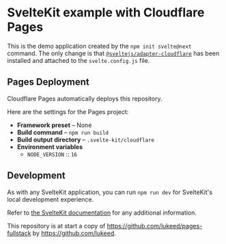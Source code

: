 # SvelteKit example with Cloudflare Pages

This is the demo application created by the `npm init svelte@next` command. The only change is that [`@sveltejs/adapter-cloudflare`](https://www.npmjs.com/package/@sveltejs/adapter-cloudflare) has been installed and attached to the `svelte.config.js` file.

## Pages Deployment

Cloudflare Pages automatically deploys this repository.

Here are the settings for the Pages project:

- **Framework preset** – None
- **Build command** – `npm run build`
- **Build output directory** – `.svelte-kit/cloudflare`
- **Environment variables**
  - `NODE_VERSION` :: `16`

## Development

As with any SvelteKit application, you can run `npm run dev` for SvelteKit's local development experience.

Refer to [the SvelteKit documentation](https://kit.svelte.dev/) for any additional information.

This repository is at start a copy of https://github.com/lukeed/pages-fullstack by https://github.com/lukeed.